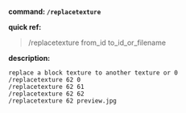 <!-- BEGIN_AUTOGEN: do NOT edit in this block -->

**command: `/replacetexture`**

**quick ref:**
> /replacetexture from_id to_id_or_filename

**description:**

```
replace a block texture to another texture or 0
/replacetexture 62 0
/replacetexture 62 61
/replacetexture 62 62
/replacetexture 62 preview.jpg
```

<!-- END_AUTOGEN-->
